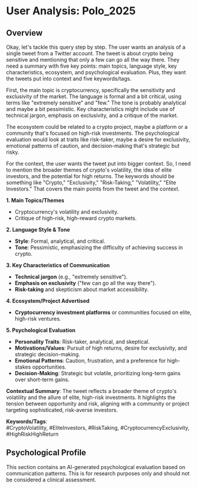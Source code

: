 # User Analysis: Polo_2025

## Overview

<think>
Okay, let's tackle this query step by step. The user wants an analysis of a single tweet from a Twitter account. The tweet is about crypto being sensitive and mentioning that only a few can go all the way there. They need a summary with five key points: main topics, language style, key characteristics, ecosystem, and psychological evaluation. Plus, they want the tweets put into context and five keywords/tags.

First, the main topic is cryptocurrency, specifically the sensitivity and exclusivity of the market. The language is formal and a bit critical, using terms like "extremely sensitive" and "few." The tone is probably analytical and maybe a bit pessimistic. Key characteristics might include use of technical jargon, emphasis on exclusivity, and a critique of the market.

The ecosystem could be related to a crypto project, maybe a platform or a community that's focused on high-risk investments. The psychological evaluation would look at traits like risk-taker, maybe a desire for exclusivity, emotional patterns of caution, and decision-making that's strategic but risky.

For the context, the user wants the tweet put into bigger context. So, I need to mention the broader themes of crypto's volatility, the idea of elite investors, and the potential for high returns. The keywords should be something like "Crypto," "Exclusivity," "Risk-Taking," "Volatility," "Elite Investors." That covers the main points from the tweet and the context.
</think>

**1. Main Topics/Themes**  
- Cryptocurrency's volatility and exclusivity.  
- Critique of high-risk, high-reward crypto markets.  

**2. Language Style & Tone**  
- **Style**: Formal, analytical, and critical.  
- **Tone**: Pessimistic, emphasizing the difficulty of achieving success in crypto.  

**3. Key Characteristics of Communication**  
- **Technical jargon** (e.g., "extremely sensitive").  
- **Emphasis on exclusivity** ("few can go all the way there").  
- **Risk-taking** and skepticism about market accessibility.  

**4. Ecosystem/Project Advertised**  
- **Cryptocurrency investment platforms** or communities focused on elite, high-risk ventures.  

**5. Psychological Evaluation**  
- **Personality Traits**: Risk-taker, analytical, and skeptical.  
- **Motivations/Values**: Pursuit of high returns, desire for exclusivity, and strategic decision-making.  
- **Emotional Patterns**: Caution, frustration, and a preference for high-stakes opportunities.  
- **Decision-Making**: Strategic but volatile, prioritizing long-term gains over short-term gains.  

**Contextual Summary**: The tweet reflects a broader theme of crypto's volatility and the allure of elite, high-risk investments. It highlights the tension between opportunity and risk, aligning with a community or project targeting sophisticated, risk-averse investors.  

**Keywords/Tags**:  
#CryptoVolatility, #EliteInvestors, #RiskTaking, #CryptocurrencyExclusivity, #HighRiskHighReturn

## Psychological Profile

This section contains an AI-generated psychological evaluation based on communication patterns. This is for research purposes only and should not be considered a clinical assessment.